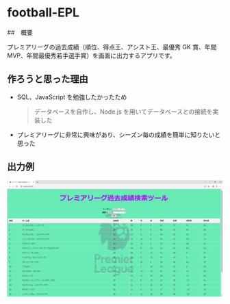 # football-EPL

##　概要

プレミアリーグの過去成績（順位、得点王、アシスト王、最優秀 GK 賞、年間 MVP、年間最優秀若手選手賞）を画面に出力するアプリです。

## 作ろうと思った理由

- SQL、JavaScript を勉強したかったため
  > データベースを自作し、Node.js を用いてデータベースとの接続を実装した
- プレミアリーグに非常に興味があり、シーズン毎の成績を簡単に知りたいと思った

## 出力例

<img src="img/football.jpg" alt="出力画面" title="出力例">
